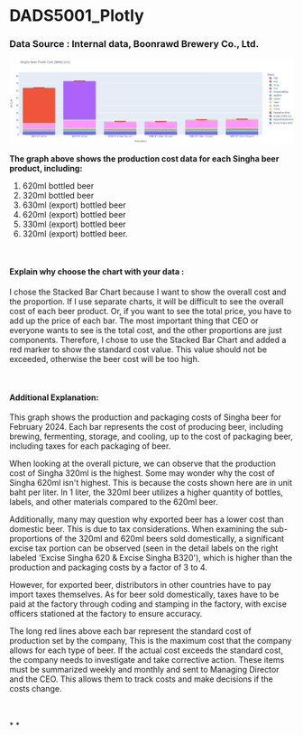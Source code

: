 # DADS5001_Plotly

### Data Source : Internal data, Boonrawd Brewery Co., Ltd.

![alt text](https://github.com/KunakornMart/DADS5001_Plotly/blob/main/Singha_Beer_FG_Cost.png)

**The graph above shows the production cost data for each Singha beer product, including:**
1. 620ml bottled beer
2. 320ml bottled beer
3. 630ml (export) bottled beer
4. 620ml (export) bottled beer
5. 330ml (export) bottled beer
6. 320ml (export) bottled beer.

<br />

#### Explain why choose the chart with your data : 
I chose the Stacked Bar Chart because I want to show the overall cost and the proportion. If I use separate charts, it will be difficult to see the overall cost of each beer product. Or, if you want to see the total price, you have to add up the price of each bar. The most important thing that CEO or everyone wants to see is the total cost, and the other proportions are just components. Therefore, I chose to use the Stacked Bar Chart and added a red marker to show the standard cost value. This value should not be exceeded, otherwise the beer cost will be too high.

<br />

#### Additional Explanation: 
This graph shows the production and packaging costs of Singha beer for February 2024. Each bar represents the cost of producing beer, including brewing, fermenting, storage, and cooling, up to the cost of packaging beer, including taxes for each packaging of beer. 

When looking at the overall picture, we can observe that the production cost of Singha 320ml is the highest. Some may wonder why the cost of Singha 620ml isn't highest. This is because the costs shown here are in unit baht per liter. In 1 liter, the 320ml beer utilizes a higher quantity of bottles, labels, and other materials compared to the 620ml beer. 

Additionally, many may question why exported beer has a lower cost than domestic beer. This is due to tax considerations. When examining the sub-proportions of the 320ml and 620ml beers sold domestically, a significant excise tax portion can be observed (seen in the detail labels on the right labeled 'Excise Singha 620 & Excise Singha B320'), which is higher than the production and packaging costs by a factor of 3 to 4. 

However, for exported beer, distributors in other countries have to pay import taxes themselves. As for beer sold domestically, taxes have to be paid at the factory through coding and stamping in the factory, with excise officers stationed at the factory to ensure accuracy. 

The long red lines above each bar represent the standard cost of production set by the company,  This is the maximum cost that the company allows for each type of beer. If the actual cost exceeds the standard cost, the company needs to investigate and take corrective action. These items must be summarized weekly and monthly and sent to Managing Director and the CEO. This allows them to track costs and make decisions if the costs change.

<br />
<br />
* *
